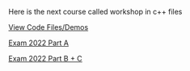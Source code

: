 Here is the next course called workshop in c++ files

[View Code Files/Demos](https://github.com/avipars/CS-Resources/tree/main/cpp_workshop)

[Exam 2022 Part A](https://github.com/avipars/CS-Resources/tree/main/cpp_workshop/Exam_2022/)

[Exam 2022 Part B + C](https://github.com/avipars/CS-Resources/tree/main/cpp_workshop/Exam_2022/open)